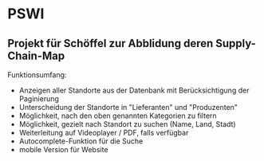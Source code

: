 # PSWI
       
Projekt für Schöffel zur Abblidung deren Supply-Chain-Map
----------------------------------------------------------

Funktionsumfang:
- Anzeigen aller Standorte aus der Datenbank mit Berücksichtigung der Paginierung
- Unterscheidung der Standorte in "Lieferanten" und "Produzenten"
- Möglichkeit, nach den oben genannten Kategorien zu filtern
- Möglichkeit, gezielt nach Standort zu suchen (Name, Land, Stadt)
- Weiterleitung auf Videoplayer / PDF, falls verfügbar
- Autocomplete-Funktion für die Suche
- mobile Version für Website
